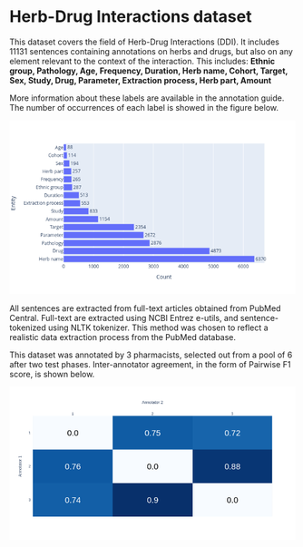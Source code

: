 # Herb-Drug Interactions dataset

This dataset covers the field of Herb-Drug Interactions (DDI). It includes 11131 sentences containing annotations on herbs and drugs, but also on any element relevant to the context of the interaction. This includes:
**Ethnic group, Pathology, Age, Frequency, Duration, Herb name, Cohort, Target, Sex, Study, Drug, Parameter, Extraction process, Herb part, Amount**

More information about these labels are available in the annotation guide. The number of occurrences of each label is showed in the figure below.  

![images](images/entities_count.png)

All sentences are extracted from full-text articles obtained from PubMed Central. Full-text are extracted using NCBI Entrez e-utils, and sentence-tokenized using NLTK tokenizer. This method was chosen to reflect a realistic data extraction process from the PubMed database.

This dataset was annotated by 3 pharmacists, selected out from a pool of 6 after two test phases. Inter-annotator agreement, in the form of Pairwise F1 score, is shown below.

![images](images/selected_annotators.png)

